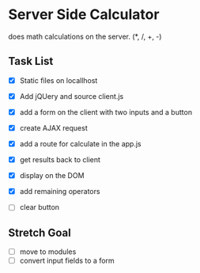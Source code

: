 # Server Side Calculator

does math calculations on the server.
(*, /, +, -)

## Task List
- [x] Static files on locallhost
- [x] Add jQUery and source client.js
- [x] add a form on the client with two inputs and a button
- [X] create AJAX request
- [X] add a route for calculate in the app.js
- [X] get results back to client
- [X] display on the DOM
- [X] add remaining operators
- [ ] clear button


## Stretch Goal
- [ ] move to modules
- [ ] convert input fields to a form